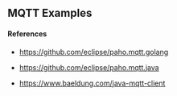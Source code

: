 ## MQTT Examples

#### References

- https://github.com/eclipse/paho.mqtt.golang
- https://github.com/eclipse/paho.mqtt.java

- https://www.baeldung.com/java-mqtt-client
